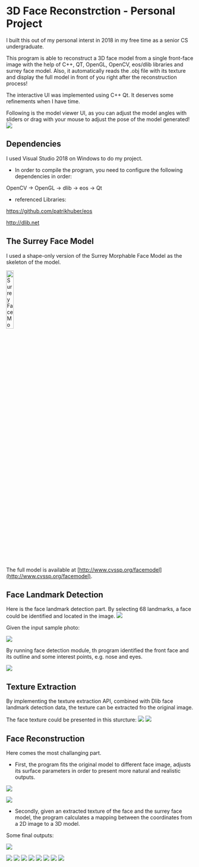 # 3D Face Reconstrction - Personal Project

I built this out of my personal interst in 2018 in my free time as a senior CS undergraduate. 

This program is able to reconstruct a 3D face model from a single front-face image with the help of C++, QT, OpenGL, OpenCV, eos/dlib libraries and surrey face model. Also, it automatically reads the .obj file with its texture and display the full model in front of you right after the reconstruction process!

The interactive UI was implemented using C++ Qt. It deserves some refinements when I have time.

Following is the model viewer UI, as you can adjust the model angles with sliders or drag with your mouse to adjust the pose of the model generated!
<img src="https://github.com/JerryWu96/3D_Face_Reconstrction/blob/master/program%20screenshots/obj_model_viewer_2.jpeg"></img>

## Dependencies
I used Visual Studio 2018 on Windows to do my project.
* In order to compile the program, you need to configure the following dependencies in order:

OpenCV -> OpenGL -> dlib -> eos -> Qt

* referenced Libraries: 

https://github.com/patrikhuber/eos

http://dlib.net

## The Surrey Face Model

I used a shape-only version of the Surrey Morphable Face Model as the skeleton of the model.

<img src="https://github.com/JerryWu96/3D_Face_Reconstrction/blob/master/program%20screenshots/sfm_shape_3448_mesh.png" width=20% alt="Surrey Face Model shape picture"></img>

The full model is available at [http://www.cvssp.org/facemodel](http://www.cvssp.org/facemodel).


## Face Landmark Detection

Here is the face landmark detection part. By selecting 68 landmarks, a face could be identified and located in the image. 
<img src="https://github.com/JerryWu96/3D_Face_Reconstrction/blob/master/program%20screenshots/face_landmarks.jpeg"></img>

Given the input sample photo:

<img src="https://github.com/JerryWu96/3D_Face_Reconstrction/blob/master/program%20screenshots/sample_4.png"></img>

By running face detection module, th program identified the front face and its outline and some interest points, e.g. nose and eyes.

<img src="https://github.com/JerryWu96/3D_Face_Reconstrction/blob/master/program%20screenshots/obj_model_viewer_1.png"></img>


## Texture Extraction

By implementing the texture extraction API, combined with Dlib face landmark detection data, the texture can be extracted fro the original image.

The face texture could be presented in this sturcture:
<img src="https://github.com/JerryWu96/3D_Face_Reconstrction/blob/master/program%20screenshots/texture_mesh.png"></img>
<img src="https://github.com/JerryWu96/3D_Face_Reconstrction/blob/master/program%20screenshots/texture_sample.png"></img>

## Face Reconstruction

Here comes the most challanging part.

* First, the program fits the original model to different face image, adjusts its surface parameters in order to present more natural and realistic outputs.

<img src="https://github.com/JerryWu96/3D_Face_Reconstrction/blob/master/program%20screenshots/fitted_models_1.jpeg"></img>

<img src="https://github.com/JerryWu96/3D_Face_Reconstrction/blob/master/program%20screenshots/fitted_models_2.jpeg"></img>


* Secondly, given an extracted texture of the face and the surrey face model, the program calculates a mapping between the coordinates from a 2D image to a 3D model.

Some final outputs:

<img src="https://github.com/JerryWu96/3D_Face_Reconstrction/blob/master/program%20screenshots/models_with_texture.jpeg"></img>


<img src="https://github.com/JerryWu96/3D_Face_Reconstrction/blob/master/program%20screenshots/sample_1.png"></img>
<img src="https://github.com/JerryWu96/3D_Face_Reconstrction/blob/master/program%20screenshots/model_1.png"></img>
<img src="https://github.com/JerryWu96/3D_Face_Reconstrction/blob/master/program%20screenshots/sample_2.png"></img>
<img src="https://github.com/JerryWu96/3D_Face_Reconstrction/blob/master/program%20screenshots/model_2.png"></img>
<img src="https://github.com/JerryWu96/3D_Face_Reconstrction/blob/master/program%20screenshots/sample_4.png"></img>
<img src="https://github.com/JerryWu96/3D_Face_Reconstrction/blob/master/program%20screenshots/model_4.png"></img>
<img src="https://github.com/JerryWu96/3D_Face_Reconstrction/blob/master/program%20screenshots/sample_3.png"></img>
<img src="https://github.com/JerryWu96/3D_Face_Reconstrction/blob/master/program%20screenshots/model_3.png"></img>
